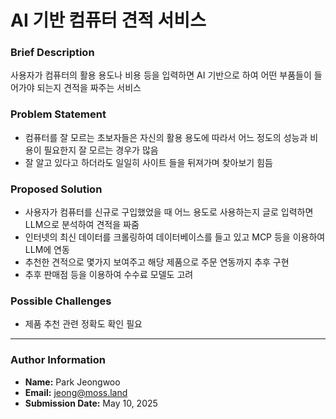 # AI 기반 컴퓨터 견적 서비스

### Brief Description  
사용자가 컴퓨터의 활용 용도나 비용 등을 입력하면 AI 기반으로 하여 어떤 부품들이 들어가야 되는지 견적을 짜주는 서비스

### Problem Statement  
- 컴퓨터를 잘 모르는 초보자들은 자신의 활용 용도에 따라서 어느 정도의 성능과 비용이 필요한지 잘 모르는 경우가 많음
- 잘 알고 있다고 하더라도 일일히 사이트 들을 뒤져가며 찾아보기 힘듬

### Proposed Solution  
- 사용자가 컴퓨터를 신규로 구입했었을 때 어느 용도로 사용하는지 글로 입력하면 LLM으로 분석하여 견적을 짜줌
- 인터넷의 최신 데이터를 크롤링하여 데이터베이스를 들고 있고 MCP 등을 이용하여 LLM에 연동
- 추천한 견적으로 몇가지 보여주고 해당 제품으로 주문 연동까지 추후 구현
- 추후 판매점 등을 이용하여 수수료 모델도 고려

### Possible Challenges  
- 제품 추천 관련 정확도 확인 필요

---

### Author Information
- **Name:** Park Jeongwoo
- **Email:** jeong@moss.land
- **Submission Date:** May 10, 2025
